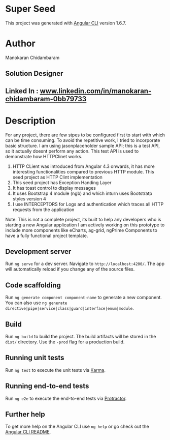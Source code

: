 # Super Seed

This project was generated with [Angular CLI](https://github.com/angular/angular-cli) version 1.6.7.

# Author
Manokaran Chidambaram
## Solution Designer
## Linked In : www.linkedin.com/in/manokaran-chidambaram-0bb79733

# Description
For any project, there are few stpes to be configured first to start with which can be time consuming. To avoid the repetitive work, I tried to incorporate basic structure. I am using jasonplaceholder sample API; this is a test API, so it actually doesnt perform any action. This test API is used to demonstrate how HTTPClinet works.

1. HTTP CLient was introduced from Angular 4.3 onwards, it has more interesting functionalities compared to previous HTTP module. This seed project as HTTP Clint implementation
2. This seed project has Exception Handing Layer
3. It has toast control to display messages
4. It uses Bootstrap 4 module (ngb) and which inturn uses Bootstratp styles version 4
5. I use INTERCEPTORS for Logs and authentication which traces all HTTP requests from the application

Note: This is not a complete project, its built to help any developers who is starting a new Angular application
I am actively working on this prototype to include more components like eCharts, ag-grid, ngPrime Components to have a fully functional project template.


## Development server

Run `ng serve` for a dev server. Navigate to `http://localhost:4200/`. The app will automatically reload if you change any of the source files.

## Code scaffolding

Run `ng generate component component-name` to generate a new component. You can also use `ng generate directive|pipe|service|class|guard|interface|enum|module`.

## Build

Run `ng build` to build the project. The build artifacts will be stored in the `dist/` directory. Use the `-prod` flag for a production build.

## Running unit tests

Run `ng test` to execute the unit tests via [Karma](https://karma-runner.github.io).

## Running end-to-end tests

Run `ng e2e` to execute the end-to-end tests via [Protractor](http://www.protractortest.org/).

## Further help

To get more help on the Angular CLI use `ng help` or go check out the [Angular CLI README](https://github.com/angular/angular-cli/blob/master/README.md).
